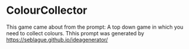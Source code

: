 # ColourCollector
 
This game came about from the prompt: A top down game in which you need to collect colours.
Thhis prompt was generated by https://seblague.github.io/ideagenerator/